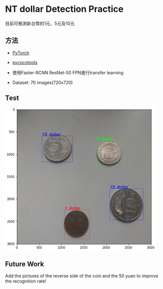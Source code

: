 # NT dollar Detection Practice
目前可檢測新台幣的1元、5元及10元

## 方法
- [PyTorch](https://pytorch.org/)

- [pycocotools](https://pypi.org/project/pycocotools/)

- 使用Faster-RCNN ResNet-50 FPN進行transfer learning

- Dataset: 70 images(720x720)


## Test

![image](https://github.com/hank8427/coin_detection/blob/main/coin_detection_test03.PNG)

## Future Work

Add the pictures of the reverse side of the coin and the 50 yuan to improve the recognition rate!
